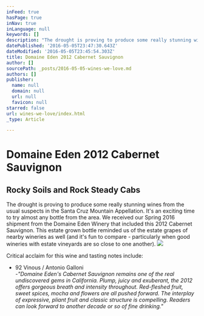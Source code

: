 ```yaml
---
inFeed: true
hasPage: true
inNav: true
inLanguage: null
keywords: []
description: "The drought is proving to produce some really stunning wines from the usual suspects in the Santa Cruz Mountain Appellation. It's an exciting time to try almost any bottle from the area. We received our Spring 2016 shipment from the Domaine Eden Winery that included this 2012 Cabernet Sauvignon. This estate grown bottle reminded us of the estate grapes of nearby wineries as well (and it's fun to compare - particularly when good wineries with estate vineyards are so close to one another)."
datePublished: '2016-05-05T23:47:30.643Z'
dateModified: '2016-05-05T23:45:54.303Z'
title: Domaine Eden 2012 Cabernet Sauvignon
author: []
sourcePath: _posts/2016-05-05-wines-we-love.md
authors: []
publisher:
  name: null
  domain: null
  url: null
  favicon: null
starred: false
url: wines-we-love/index.html
_type: Article

---
```

# Domaine Eden 2012 Cabernet Sauvignon

## Rocky Soils and Rock Steady Cabs

The drought is proving to produce some really stunning wines from the usual suspects in the Santa Cruz Mountain Appellation. It's an exciting time to try almost any bottle from the area. We received our Spring 2016 shipment from the Domaine Eden Winery that included this 2012 Cabernet Sauvignon. This estate grown bottle reminded us of the estate grapes of nearby wineries as well (and it's fun to compare - particularly when good wineries with estate vineyards are so close to one another).
![](https://the-grid-user-content.s3-us-west-2.amazonaws.com/3a4bce68-e9a5-4fb8-a414-d3d384a45838.jpg)

Critical acclaim for this wine and tasting notes include:

* 92 Vinous / Antonio Galloni  
_-"Domaine Eden's Cabernet Sauvignon remains one of the real undiscovered gems in California. Plump, juicy and exuberant, the 2012 offers gorgeous breath and intensity throughout. Red-fleshed fruit, sweet spices, mocha and flowers are all pushed forward. The interplay of expressive, pliant fruit and classic structure is compelling. Readers can look forward to another decade or so of fine drinking."_